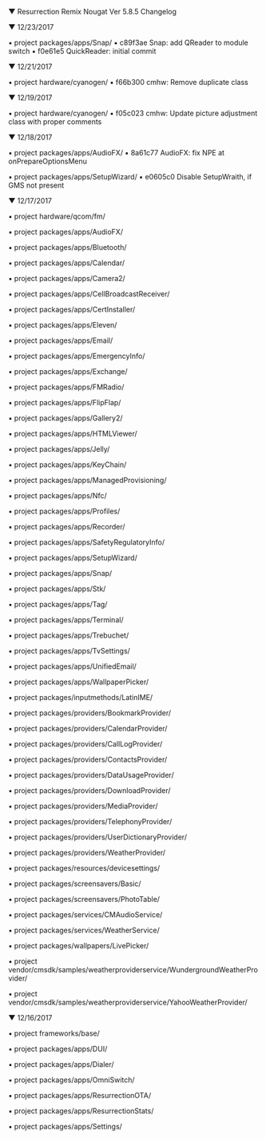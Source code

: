 
 ▼ Resurrection Remix Nougat Ver 5.8.5 Changelog


 ▼ 12/23/2017


 ▪ project packages/apps/Snap/
 ▪ c89f3ae Snap: add QReader to module switch
 ▪ f0e61e5 QuickReader: initial commit

 ▼ 12/21/2017


 ▪ project hardware/cyanogen/
 ▪ f66b300 cmhw: Remove duplicate class

 ▼ 12/19/2017


 ▪ project hardware/cyanogen/
 ▪ f05c023 cmhw: Update picture adjustment class with proper comments

 ▼ 12/18/2017


 ▪ project packages/apps/AudioFX/
 ▪ 8a61c77 AudioFX: fix NPE at onPrepareOptionsMenu

 ▪ project packages/apps/SetupWizard/
 ▪ e0605c0 Disable SetupWraith, if GMS not present

 ▼ 12/17/2017


 ▪ project hardware/qcom/fm/

 ▪ project packages/apps/AudioFX/

 ▪ project packages/apps/Bluetooth/

 ▪ project packages/apps/Calendar/

 ▪ project packages/apps/Camera2/

 ▪ project packages/apps/CellBroadcastReceiver/

 ▪ project packages/apps/CertInstaller/

 ▪ project packages/apps/Eleven/

 ▪ project packages/apps/Email/

 ▪ project packages/apps/EmergencyInfo/

 ▪ project packages/apps/Exchange/

 ▪ project packages/apps/FMRadio/

 ▪ project packages/apps/FlipFlap/

 ▪ project packages/apps/Gallery2/

 ▪ project packages/apps/HTMLViewer/

 ▪ project packages/apps/Jelly/

 ▪ project packages/apps/KeyChain/

 ▪ project packages/apps/ManagedProvisioning/

 ▪ project packages/apps/Nfc/

 ▪ project packages/apps/Profiles/

 ▪ project packages/apps/Recorder/

 ▪ project packages/apps/SafetyRegulatoryInfo/

 ▪ project packages/apps/SetupWizard/

 ▪ project packages/apps/Snap/

 ▪ project packages/apps/Stk/

 ▪ project packages/apps/Tag/

 ▪ project packages/apps/Terminal/

 ▪ project packages/apps/Trebuchet/

 ▪ project packages/apps/TvSettings/

 ▪ project packages/apps/UnifiedEmail/

 ▪ project packages/apps/WallpaperPicker/

 ▪ project packages/inputmethods/LatinIME/

 ▪ project packages/providers/BookmarkProvider/

 ▪ project packages/providers/CalendarProvider/

 ▪ project packages/providers/CallLogProvider/

 ▪ project packages/providers/ContactsProvider/

 ▪ project packages/providers/DataUsageProvider/

 ▪ project packages/providers/DownloadProvider/

 ▪ project packages/providers/MediaProvider/

 ▪ project packages/providers/TelephonyProvider/

 ▪ project packages/providers/UserDictionaryProvider/

 ▪ project packages/providers/WeatherProvider/

 ▪ project packages/resources/devicesettings/

 ▪ project packages/screensavers/Basic/

 ▪ project packages/screensavers/PhotoTable/

 ▪ project packages/services/CMAudioService/

 ▪ project packages/services/WeatherService/

 ▪ project packages/wallpapers/LivePicker/

 ▪ project vendor/cmsdk/samples/weatherproviderservice/WundergroundWeatherProvider/

 ▪ project vendor/cmsdk/samples/weatherproviderservice/YahooWeatherProvider/

 ▼ 12/16/2017


 ▪ project frameworks/base/

 ▪ project packages/apps/DUI/

 ▪ project packages/apps/Dialer/

 ▪ project packages/apps/OmniSwitch/

 ▪ project packages/apps/ResurrectionOTA/

 ▪ project packages/apps/ResurrectionStats/

 ▪ project packages/apps/Settings/

